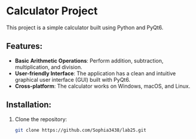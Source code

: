 # Calculator Project

This project is a simple calculator built using Python and PyQt6.

## Features:
- **Basic Arithmetic Operations**: Perform addition, subtraction, multiplication, and division.
- **User-friendly Interface**: The application has a clean and intuitive graphical user interface (GUI) built with PyQt6.
- **Cross-platform**: The calculator works on Windows, macOS, and Linux.

## Installation:

1. Clone the repository:
   ```bash
   git clone https://github.com/Sophia3438/lab25.git
